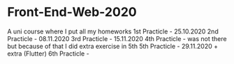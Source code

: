 # Front-End-Web-2020
A uni course where I put all my homeworks
1st Practicle - 25.10.2020 
2nd Practicle - 08.11.2020
3rd Practicle - 15.11.2020
4th Practicle - was not there but because of that I did extra exercise in 5th
5th Practicle - 29.11.2020 + extra (Flutter)
6th Practicle - 
